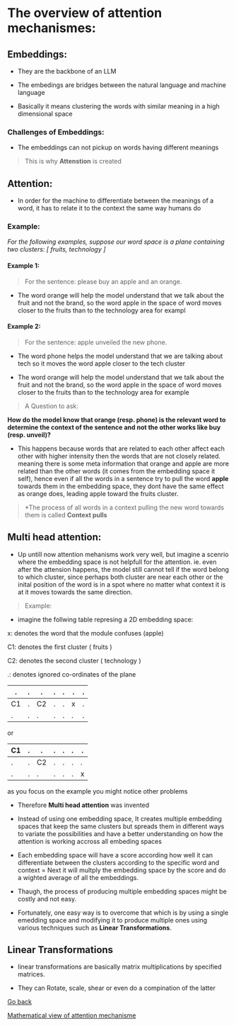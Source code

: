 # The overview of attention mechanismes:

## Embeddings:

- They are the backbone of an LLM

- The embedings are bridges between the natural language and machine language

- Basically it means clustering the words with similar meaning in a high dimensional space

### Challenges of Embeddings:

- The embeddings can not pickup on words having different meanings 

> This is why **Attenstion** is created

## Attention:

- In order for the machine to differentiate between the meanings of a word, it has to relate it to the context the same way humans do

### Example:

_For the following examples, suppose our word space is a plane containing two clusters: [ fruits, technology ]_
#### Example 1:
> For the sentence: 
    please buy an apple and an orange.

- The word orange will help the model understand that we talk about the fruit and not the brand, so the word apple in the space of word moves closer to the fruits than to the technology area for exampl

#### Example 2:
> For the sentence: 
    apple unveiled the new phone.
- The word phone helps the model understand that we are talking about tech so it moves the word apple closer to the tech cluster

- The word orange will help the model understand that we talk about the fruit and not the brand, so the word apple in the space of word moves closer to the fruits than to the technology area for example

> A Question to ask:

**How do the model know that orange (resp. phone) is the relevant word to determine the context of the sentence and not the other works like buy (resp. unveil)?**

- This happens because words that are related to each other affect each other with higher intensity then the words that are not closely related. meaning there is some meta information that orange and apple are more related than the other words (it comes from the embedding space it self), hence even if all the words in a sentence try to pull the word **apple** towards them in the embedding space, they dont have the same effect as orange does, leading apple toward the fruits cluster.

> *The process of all words in a context pulling the new word towards them is called **Context pulls**

## Multi head attention:

- Up untill now attention mehanisms work very well,
but imagine a scenrio where the embedding space is not helpfull for the attention. ie. even after the attension happens, the model still cannot tell if the word belong to which cluster, since perhaps both cluster are near each other or the inital position of the word is in a spot where no matter what context it is at it moves towards the same direction.

> Example:

- imagine the follwing table represing a 2D embedding space:

x: denotes the word that the module confuses (apple)

C1: denotes the first cluster ( fruits )

C2: denotes the second cluster ( technology ) 

.: denotes ignored co-ordinates of the plane


| .| .| .|.|.|.|.|
|-|-|-|-|-|-|-|
|C1|.|C2|.|.|x|.|.
|.|.|.|.|.|.|.| 


or 


|C1| .| .|.|.|.|.|
|-|-|-|-|-|-|-|
|.|.|C2|.|.|.|.|.
|.|.|.|.|.|.|x| 

as you focus on the example you might notice other problems

- Therefore **Multi head attention** was invented
- Instead of using one embedding space, It creates multiple embedding spaces that keep the same clusters but spreads them in different ways to variate the possibilities and have a better understanding on how the attention is working accross all embeding spaces
- Each embedding space will have a score according how well it can differentiate between the clusters according to the specific word and context
= Next it will multply the embedding space by the score and do a wighted average of all the embeddings.

- Thaugh, the process of producing multiple embedding spaces might be costly and not easy.

- Fortunately, one easy way is to overcome that which is by using a single emedding space and modifying it to produce multiple ones using various techniques such as **Linear Transformations**.

## Linear Transformations

- linear transformations are basically matrix multiplications by specified matrices.

- They can Rotate, scale, shear or even do a compination of the latter


[Go back](./README.md)

[Mathematical view of attention mechanisme](attention.mathematics.md)
